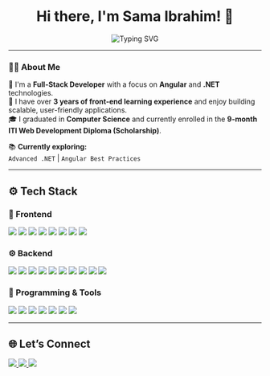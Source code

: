 <h1 align="center">Hi there, I'm Sama Ibrahim! 👋</h1>

<p align="center">
  <img src="https://readme-typing-svg.demolab.com?font=Fira+Code&size=24&pause=1000&color=F97316&width=500&lines=Full-Stack+Developer+%F0%9F%92%BB;Passionate+about+.NET+%26+Angular+%F0%9F%93%A1;Always+Learning+%F0%9F%93%96;Welcome+to+my+GitHub+%F0%9F%91%8B" alt="Typing SVG">
</p>

---

### 👩‍💻 About Me

🌟 I'm a **Full-Stack Developer** with a focus on **Angular** and **.NET** technologies.  
🧠 I have over **3 years of front-end learning experience** and enjoy building scalable, user-friendly applications.  
🎓 I graduated in **Computer Science** and currently enrolled in the **9-month ITI Web Development Diploma (Scholarship)**.  

📚 **Currently exploring:**  
`Advanced .NET` | `Angular Best Practices`

---

## ⚙️ Tech Stack

### 🧩 Frontend
<p>
  <img src="https://img.shields.io/badge/Angular-DD0031?style=for-the-badge&logo=angular&logoColor=white"/>
  <img src="https://img.shields.io/badge/TypeScript-007ACC?style=for-the-badge&logo=typescript&logoColor=white"/>
  <img src="https://img.shields.io/badge/JavaScript-F7DF1E?style=for-the-badge&logo=javascript&logoColor=black"/>
  <img src="https://img.shields.io/badge/HTML5-E34F26?style=for-the-badge&logo=html5&logoColor=white"/>
  <img src="https://img.shields.io/badge/CSS3-1572B6?style=for-the-badge&logo=css3&logoColor=white"/>
  <img src="https://img.shields.io/badge/Bootstrap-7952B3?style=for-the-badge&logo=bootstrap&logoColor=white"/>
  <img src="https://img.shields.io/badge/jQuery-0769AD?style=for-the-badge&logo=jquery&logoColor=white"/>
  <img src="https://img.shields.io/badge/Responsive_Design-2E86C1?style=for-the-badge&logo=css3&logoColor=white"/>
</p>

### ⚙️ Backend
<p>
  <img src="https://img.shields.io/badge/.NET-512BD4?style=for-the-badge&logo=dotnet&logoColor=white"/>
  <img src="https://img.shields.io/badge/C%23-239120?style=for-the-badge&logo=c-sharp&logoColor=white"/>
  <img src="https://img.shields.io/badge/ASP.NET_Core-5C2D91?style=for-the-badge&logo=.net&logoColor=white"/>
  <img src="https://img.shields.io/badge/Entity_Framework-512BD4?style=for-the-badge&logo=.net&logoColor=white"/>
  <img src="https://img.shields.io/badge/LINQ-512BD4?style=for-the-badge&logo=.net&logoColor=white"/>
  <img src="https://img.shields.io/badge/SQL_Server-CC2927?style=for-the-badge&logo=microsoft-sql-server&logoColor=white"/>
  <img src="https://img.shields.io/badge/Node.js-339933?style=for-the-badge&logo=nodedotjs&logoColor=white"/>
  <img src="https://img.shields.io/badge/MongoDB-47A248?style=for-the-badge&logo=mongodb&logoColor=white"/>
  <img src="https://img.shields.io/badge/Express.js-000000?style=for-the-badge&logo=express&logoColor=white"/>
  <img src="https://img.shields.io/badge/PHP-777BB4?style=for-the-badge&logo=php&logoColor=white"/>
</p>

### 🔧 Programming & Tools
<p>
  <img src="https://img.shields.io/badge/C-00599C?style=for-the-badge&logo=c&logoColor=white"/>
  <img src="https://img.shields.io/badge/C++-00599C?style=for-the-badge&logo=c%2B%2B&logoColor=white"/>
  <img src="https://img.shields.io/badge/OOP-007396?style=for-the-badge&logo=java&logoColor=white"/>
  <img src="https://img.shields.io/badge/MVC-5C2D91?style=for-the-badge&logo=.net&logoColor=white"/>
  <img src="https://img.shields.io/badge/JSON-000000?style=for-the-badge&logo=json&logoColor=white"/>
  <img src="https://img.shields.io/badge/Git-F05032?style=for-the-badge&logo=git&logoColor=white"/>
  <img src="https://img.shields.io/badge/GitHub-181717?style=for-the-badge&logo=github&logoColor=white"/>
</p>

---

## 🌐 Let’s Connect

<p>
  <a href="https://www.linkedin.com/in/sama-ibrahim-abdelhamid/">
    <img src="https://img.shields.io/badge/LinkedIn-0077B5?style=for-the-badge&logo=linkedin&logoColor=white"/>
  </a>
  <a href="https://github.com/samaibrahim">
    <img src="https://img.shields.io/badge/GitHub-181717?style=for-the-badge&logo=github&logoColor=white"/>
  </a>
  <a href="mailto:samaibrahim000074@gmail.com">
    <img src="https://img.shields.io/badge/Gmail-D14836?style=for-the-badge&logo=gmail&logoColor=white"/>
  </a>
</p>
